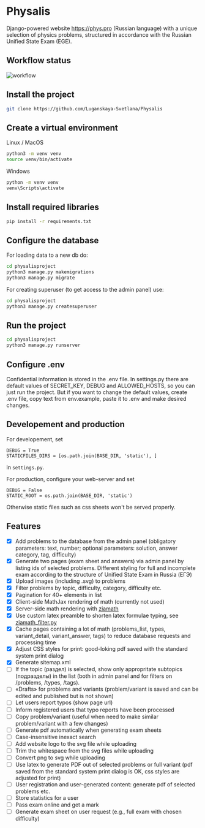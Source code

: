 # Physalis
Django-powered website https://phys.pro (Russian language) with a unique
selection of physics problems, structured in accordance with the Russian
Unified State Exam (EGE).

## Workflow status
![workflow](https://github.com/Luganskaya-Svetlana/Physalis/actions/workflows/python-package.yml/badge.svg)

## Install the project
```bash 
git clone https://github.com/Luganskaya-Svetlana/Physalis
```

## Create a virtual environment
Linux / MacOS

```bash
python3 -m venv venv
source venv/bin/activate
```

Windows

```bash
python -m venv venv
venv\Scripts\activate
```

## Install required libraries
```bash
pip install -r requirements.txt
```

## Configure the database
For loading data to a new db do:
```bash
cd physalisproject
python3 manage.py makemigrations
python3 manage.py migrate
```

For creating superuser (to get access to the admin panel) use:
```bash
cd physalisproject
python3 manage.py createsuperuser
```

## Run the project 
```bash
cd physalisproject
python3 manage.py runserver
```

## Configure .env
Confidential information is stored in the .env file.
In settings.py there are default values of SECRET_KEY, DEBUG and ALLOWED_HOSTS,
so you can just run the project. But if you want to change the default values,
create .env file, copy text from env.example, paste it to .env and make desired
changes.

## Developement and production
For developement, set
```
DEBUG = True
STATICFILES_DIRS = [os.path.join(BASE_DIR, 'static'), ]
```
in `settings.py`.

For production, configure your web-server and set
```
DEBUG = False
STATIC_ROOT = os.path.join(BASE_DIR, 'static')
```
Otherwise static files such as css sheets won't be served properly.


## Features
- [x] Add problems to the database from the admin panel (obligatory parameters:
  text, number; optional parameters: solution, answer category, tag,
  difficulty)
- [x] Generate two pages (exam sheet and answers) via admin panel by listing
  ids of selected problems. Different styling for full and incomplete exam
  according to the structure of Unified State Exam in Russia (ЕГЭ)
- [x] Upload images (including .svg) to problems
- [x] Filter problems by topic, difficulty, category, difficulty etc.
- [x] Pagination for 40+ elements in list
- [x] Client-side MathJax rendering of math (currently not used)
- [x] Server-side math rendering with
  [ziamath](https://github.com/cdelker/ziamath)
- [x] Use custom latex preamble to shorten latex formulae typing, see
  [ziamath_filter.py](https://github.com/Luganskaya-Svetlana/Physalis/blob/master/physalisproject/problems/templatetags/ziamath_filter.py)
- [x] Cache pages containing a lot of math (problems_list, types,
  variant_detail, variant_answer, tags) to reduce database requests and
  processing time
- [x] Adjust CSS styles for print: good-loking pdf saved with the standard
  system print dialog
- [x] Generate sitemap.xml
- [ ] If the topic (раздел) is selected, show only appropritate subtopics
  (подразделы) in the list (both in admin panel and for filters on /problems,
  /types, /tags).
- [ ] «Drafts» for problems and variants (problem/variant is saved and can be
  edited and published but is not shown)
- [ ] Let users report typos (show page url)
- [ ] Inform registered users that typo reports have been processed
- [ ] Copy problem/variant (useful when need to make similar problem/variant
  with a few changes)
- [ ] Generate pdf automatically when generating exam sheets
- [ ] Case-insensitive inexact search
- [ ] Add website logo to the svg file while uploading
- [ ] Trim the whitespace from the svg files while uploading
- [ ] Convert png to svg while uploading
- [ ] Use latex to generate PDF out of selected problems or full variant (pdf
  saved from the standard system print dialog is OK, css styles are adjusted
  for print)
- [ ] User registration and user-generated content: generate pdf of selected
  problems etc.
- [ ] Store statistics for a user
- [ ] Pass exam online and get a mark
- [ ] Generate exam sheet on user request (e.g., full exam with chosen difficulty)
